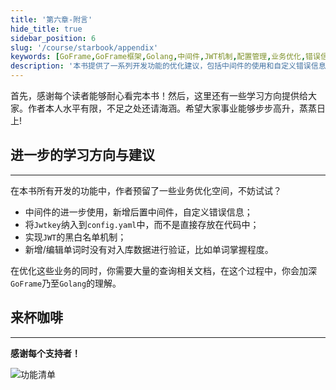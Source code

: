 ```yaml
---
title: '第六章-附言'
hide_title: true
sidebar_position: 6
slug: '/course/starbook/appendix'
keywords: [GoFrame,GoFrame框架,Golang,中间件,JWT机制,配置管理,业务优化,错误信息自定义,数据验证,黑白名单]
description: '本书提供了一系列开发功能的优化建议，包括中间件的使用和自定义错误信息，将Jwtkey纳入配置文件，实施JWT黑白名单机制以及在入库数据时进行验证。通过这些方向，读者可以在加深对GoFrame和Golang的理解的同时，提升编程技能，并在业务优化中获得更多经验。'
---
```


首先，感谢每个读者能够耐心看完本书！然后，这里还有一些学习方向提供给大家。作者本人水平有限，不足之处还请海涵。希望大家事业能够步步高升，蒸蒸日上!
## 进一步的学习方向与建议
---
在本书所有开发的功能中，作者预留了一些业务优化空间，不妨试试？
- 中间件的进一步使用，新增后置中间件，自定义错误信息；
- 将`Jwtkey`纳入到`config.yaml`中，而不是直接存放在代码中；
- 实现`JWT`的黑白名单机制；
- 新增/编辑单词时没有对入库数据进行验证，比如单词掌握程度。

在优化这些业务的同时，你需要大量的查询相关文档，在这个过程中，你会加深`GoFrame`乃至`Golang`的理解。

## 来杯咖啡
---
**感谢每个支持者！**

![功能清单](../assets/coffee.jpg)









